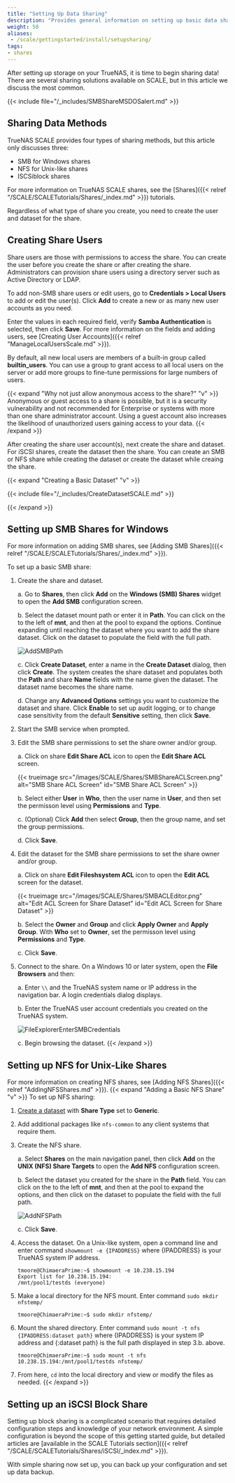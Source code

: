 ```yaml
---
title: "Setting Up Data Sharing"
description: "Provides general information on setting up basic data sharing on TrueNAS SCALE."
weight: 50
aliases:
 - /scale/gettingstarted/install/setupsharing/
tags:
- shares
---
```


After setting up storage on your TrueNAS, it is time to begin sharing data!
There are several sharing solutions available on SCALE, but in this article we discuss the most common. 

{{< include file="/_includes/SMBShareMSDOSalert.md" >}}

## Sharing Data Methods
TrueNAS SCALE provides four types of sharing methods, but this article only discusses three:

* SMB for Windows shares
* NFS for Unix-like shares
* ISCSiblock shares

For more information on TrueNAS SCALE shares, see the [Shares]({{< relref "/SCALE/SCALETutorials/Shares/_index.md" >}}) tutorials.

Regardless of what type of share you create, you need to create the user and dataset for the share. 

## Creating Share Users
Share users are those with permissions to access the share. You can create the user before you create the share or after creating the share. Administrators can provision share users using a directory server such as Active Directory or LDAP.

To add non-SMB share users or edit users, go to **Credentials > Local Users** to add or edit the user(s).
Click **Add** to create a new or as many new user accounts as you need.

Enter the values in each required field, verify **Samba Authentication** is selected, then click **Save**. 
For more information on the fields and adding users, see [Creating User Accounts]({{< relref "ManageLocalUsersScale.md" >}}).

By default, all new local users are members of a built-in group called **builtin_users**.
You can use a group to grant access to all local users on the server or add more groups to fine-tune permissions for large numbers of users.

{{< expand "Why not just allow anonymous access to the share?" "v" >}}
Anonymous or guest access to a share is possible, but it is a security vulnerability and not recommended for Enterprise or systems with more than one share administrator account.
Using a guest account also increases the likelihood of unauthorized users gaining access to your data.
{{< /expand >}}

After creating the share user account(s), next create the share and dataset. For iSCSI shares, create the dataset then the share.
You can create an SMB or NFS share while creating the dataset or create the dataset while creaing the share.

{{< expand "Creating a Basic Dataset" "v" >}}

{{< include file="/_includes/CreateDatasetSCALE.md" >}}

{{< /expand >}}

## Setting up SMB Shares for Windows
For more information on adding SMB shares, see [Adding SMB Shares]({{< relref "/SCALE/SCALETutorials/Shares/_index.md" >}}).

To set up a basic SMB share:
1. Create the share and dataset.

   a. Go to **Shares**, then click **Add** on the **Windows (SMB) Shares** widget to open the **Add SMB** configuration screen.

   b. Select the dataset mount path or enter it in **Path**. 
      You can click on the <i class="fa fa-caret-right" aria-hidden="true"></i> to the left of **mnt**, and then at the pool to expand the options.
      Continue expanding until reaching the dataset where you want to add the share dataset.
      Click on the dataset to populate the field with the full path.
   
      ![AddSMBPath](/images/SCALE/Shares/AddSMBPath.png "Add SMB Path")

   c. Click **Create Dataset**, enter a name in the **Create Dataset** dialog, then click **Create**.
      The system creates the share dataset and populates both the **Path** and share **Name** fields with the name given the dataset.
      The dataset name becomes the share name.

   d. Change any **Advanced Options** settings you want to customize the dataset and share.
      Click **Enable** to set up audit logging, or to change case sensitivity from the default **Sensitive** setting, then click **Save**.

2. Start the SMB service when prompted.

3. Edit the SMB share permissions to set the share owner and/or group. 

   a. Click on <span class="material-icons">share</span> **Edit Share ACL** icon to open the **Edit Share ACL** screen.

   {{< trueimage src="/images/SCALE/Shares/SMBShareACLScreen.png" alt="SMB Share ACL Screen" id="SMB Share ACL Screen" >}}
         
   b. Select either **User** in **Who**, then the user name in **User**, and then set the permisson level using **Permissions** and **Type**.

   c. (Optional) Click **Add** then select **Group**, then the group name, and set the group permissions. 

   d. Click **Save**.

4. Edit the dataset for the SMB share permissions to set the share owner and/or group. 

   a. Click on <span class="material-icons">share</span> **Edit Fileshsystem ACL** icon to open the **Edit ACL** screen for the dataset.

   {{< trueimage src="/images/SCALE/Shares/SMBACLEditor.png" alt="Edit ACL Screen for Share Dataset" id="Edit ACL Screen for Share Dataset" >}}
         
   b. Select the  **Owner** and **Group** and click **Apply Owner** and **Apply Group**. 
      With **Who** set to **Owner**, set the permisson level using **Permissions** and **Type**.

   c. Click **Save**.

4. Connect to the share. On a Windows 10 or later system, open the **File Browsers** and then:

   a. Enter `\\` and the TrueNAS system name or IP address in the navigation bar. A login credentials dialog displays.

   b. Enter the TrueNAS user account credentials you created on the TrueNAS system. 
      
      ![FileExplorerEnterSMBCredentials](/images/SCALE/Shares/FileExplorerEnterSMBCredentials.png "File Explorer Enter SMB Credentials")

   c. Begin browsing the dataset.
{{< /expand >}}
## Setting up NFS for Unix-Like Shares
For more information on creating NFS shares, see [Adding NFS Shares]({{< relref "AddingNFSShares.md" >}}).
{{< expand "Adding a Basic NFS Share" "v" >}}
To set up NFS sharing:

1. [Create a dataset](#creating-a-share-dataset) with **Share Type** set to **Generic**.  

2. Add additional packages like `nfs-common` to any client systems that require them.

3. Create the NFS share. 

   a. Select **Shares** on the main navigation panel, then click **Add** on the **UNIX (NFS) Share Targets** to open the **Add NFS** configuration screen.

   b. Select the dataset you created for the share in the **Path** field. 
      You can click on the <i class="fa fa-caret-right" aria-hidden="true"></i> to the left of **mnt**, and then at the pool to expand the options, and then click on the dataset to populate the field with the full path.
   
      ![AddNFSPath](/images/SCALE/Shares/AddNFSPath.png "Add NFS Path")

   c. Click **Save**.

4. Access the dataset. 
   On a Unix-like system, open a command line and enter command `showmount -e {IPADDRESS}` where {IPADDRESS} is your TrueNAS system IP address.
   
   ```
   tmoore@ChimaeraPrime:~$ showmount -e 10.238.15.194
   Export list for 10.238.15.194:
   /mnt/pool1/testds (everyone)
   ```

5. Make a local directory for the NFS mount. Enter command `sudo mkdir nfstemp/`
   
   ```
   tmoore@ChimaeraPrime:~$ sudo mkdir nfstemp/
   ```

6. Mount the shared directory. 
   Enter command `sudo mount -t nfs {IPADDRESS:dataset path}` where {IPADDRESS} is your system IP address and {:dataset path} is the full path displayed in step 3.b. above.

   ```
   tmoore@ChimaeraPrime:~$ sudo mount -t nfs 10.238.15.194:/mnt/pool1/testds nfstemp/
   ```

7. From here, `cd` into the local directory and view or modify the files as needed.
{{< /expand >}}
## Setting up an iSCSI Block Share

Setting up block sharing is a complicated scenario that requires detailed configuration steps and knowledge of your network environment.
A simple configuration is beyond the scope of this getting started guide, but detailed articles are [available in the SCALE Tutorials section]({{< relref "/SCALE/SCALETutorials/Shares/iSCSI/_index.md" >}}).

With simple sharing now set up, you can back up your configuration and set up data backup.

